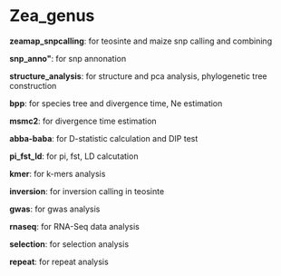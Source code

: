 # Zea_genus

**zeamap_snpcalling**: for teosinte and maize snp calling and combining

**snp_anno"**: for snp annonation

**structure_analysis**: for structure and pca analysis, phylogenetic tree construction

**bpp**: for species tree and divergence time, Ne estimation

**msmc2**: for divergence time estimation

**abba-baba**: for D-statistic calculation and DIP test

**pi_fst_ld**: for pi, fst, LD calcutation

**kmer**: for k-mers analysis

**inversion**: for inversion calling in teosinte

**gwas**: for gwas analysis

**rnaseq**: for RNA-Seq data analysis

**selection**: for selection analysis

**repeat**: for repeat analysis
